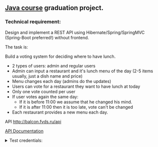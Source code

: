 ## [Java course](https://topjava.ru/topjava) graduation project.

### Technical requirement:

Design and implement a REST API using Hibernate/Spring/SpringMVC (Spring-Boot preferred!) without frontend.

The task is:

Build a voting system for deciding where to have lunch.

* 2 types of users: admin and regular users
* Admin can input a restaurant and it's lunch menu of the day (2-5 items usually, just a dish name and price)
* Menu changes each day (admins do the updates)
* Users can vote for a restaurant they want to have lunch at today
* Only one vote counted per user
* If user votes again the same day:
    * If it is before 11:00 we assume that he changed his mind.
    * If it is after 11:00 then it is too late, vote can't be changed
* Each restaurant provides a new menu each day.

API http://balcon.fvds.ru/api

[API Documentation](http://balcon.fvds.ru/swagger-ui/index.html)

<details>
<summary>Test credentials:</summary>
admin@mail.ru:password
   
user@mail.ru:password
</details>
